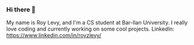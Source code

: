 ### Hi there 👋
My name is Roy Levy, and I'm a CS student at Bar-Ilan University.
I really love coding and currently working on some cool projects.
LinkedIn: https://www.linkedin.com/in/royzlevy/

<!--
**RoyzLevy/RoyzLevy** is a ✨ _special_ ✨ repository because its `README.md` (this file) appears on your GitHub profile.

Here are some ideas to get you started:

- 🔭 I’m currently working on ...
- 🌱 I’m currently learning ...
- 👯 I’m looking to collaborate on ...
- 🤔 I’m looking for help with ...
- 💬 Ask me about ...
- 📫 How to reach me: ...
- 😄 Pronouns: ...
- ⚡ Fun fact: ...
-->
